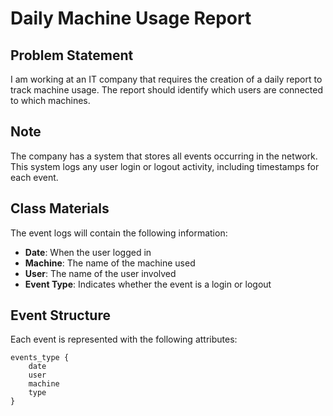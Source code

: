 # Daily Machine Usage Report

## Problem Statement
I am working at an IT company that requires the creation of a daily report to track machine usage. The report should identify which users are connected to which machines.

## Note
The company has a system that stores all events occurring in the network. This system logs any user login or logout activity, including timestamps for each event.

## Class Materials
The event logs will contain the following information:
- **Date**: When the user logged in
- **Machine**: The name of the machine used
- **User**: The name of the user involved
- **Event Type**: Indicates whether the event is a login or logout

## Event Structure
Each event is represented with the following attributes:
```plaintext
events_type {
    date
    user
    machine
    type
}

